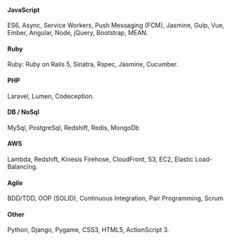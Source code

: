 #### JavaScript ####
ES6, Async, Service Workers, Push Messaging (FCM), Jasmine, Gulp, Vue, Ember, Angular, Node, jQuery, Bootstrap, MEAN.

#### Ruby #### 
Ruby: Ruby on Rails 5, Sinatra, Rspec, Jasmine, Cucumber.

#### PHP #### 
Laravel, Lumen, Codeception.

#### DB / NoSql #### 

MySql, PostgreSql, Redshift, Redis, MongoDb

#### AWS #### 

Lambda, Redshift, Kinesis Firehose, CloudFront, S3, EC2, 
Elastic Load-Balancing.

#### Agile #### 

BDD/TDD, OOP (SOLID), Continuous Integration, Pair Programming, Scrum

#### Other ####

Python, Django, Pygame, CSS3, HTML5, ActionScript 3.
